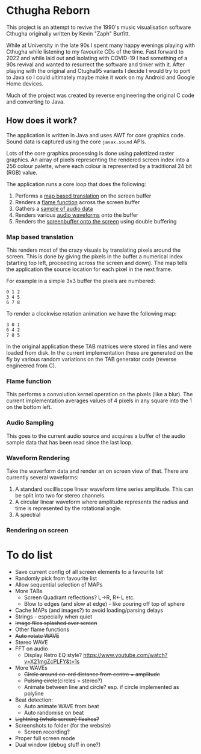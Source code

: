 # Cthugha Reborn

This project is an attempt to revive the 1990's music visualisation software Cthugha
originally written by Kevin "Zaph" Burfitt.

While at University in the late 90s I spent many happy evenings playing with Cthugha while
listening to my favourite CDs of the time. Fast forward to 2022 and while laid out and isolating 
with COVID-19 I had something of a 90s revival and wanted to resurrect the software and tinker with 
it. After playing with the original and Ctugha95 variants I decide I would try to port to
Java so I could ultimately maybe make it work on my Android and Google Home devices.

Much of the project was created by reverse engineering the original C code and converting
to Java.

## How does it work?

The application is written in Java and uses AWT for core graphics code. Sound data is captured
using the core `javax.sound` APIs.

Lots of the core graphics processing is done using palettized raster graphics. An array of pixels 
representing the rendered screen index into a 256 colour palette, where each colour is represented 
by a traditional 24 bit (RGB) value.  

The application runs a core loop that does the following:
  1. Performs a [map based translation](#map-based-translation) on the screen buffer
  2. Renders a [flame function](#flame-function) across the screen buffer
  3. Gathers a [sample of audio data](#audio-sampling)
  4. Renders various [audio waveforms](#waveform-rendering) onto the buffer
  5. Renders the [screenbuffer onto the screen](#rendering-on-screen) using double buffering

### Map based translation

This renders most of the crazy visuals by translating pixels around the screen. This is done by
giving the pixels in the buffer a numerical index (starting top left, proceeding across the screen 
and down). The map tells the application the source location for each pixel in the next frame. 

For example in a simple 3x3 buffer the pixels are numbered:

    0 1 2
    3 4 5
    6 7 8

To render a clockwise rotation animation we have the following map:

    3 0 1
    6 4 2
    7 8 5

In the original application these TAB matrices were stored in files and were loaded from disk. In
the current implementation these are generated on the fly by various random
variations on the TAB generator code (reverse engineered from C).

### Flame function

This performs a convolution kernel operation on the pixels (like a blur). The current implementation
averages values of 4 pixels in any square into the 1 on the bottom left.

### Audio Sampling

This goes to the current audio source and acquires a buffer of the audio sample data that has
been read since the last loop.

### Waveform Rendering

Take the waverform data and render an on screen view of that. There are currently several waveforms:
  1. A standard oscilliscope linear waveform time series amplitude. This can be split into two for
stereo channels.
  2. A circular linear waveform where amplitude represents the radius and time is represented by the
rotational angle.
  3. A spectral

### Rendering on screen

# To do list

* Save current config of all screen elements to a favourite list
* Randomly pick from favourite list
* Allow sequential selection of MAPs
* More TABs
  * Screen Quadrant reflections? L->R, R<-L etc.
  * Blow to edges (and slow at edge) - like pouring off top of sphere
* Cache MAPs (and images?) to avoid loading/parsing delays
* Strings - especially when quiet
* ~~Image files splashed over screen~~
* Other flame functions
* ~~Auto rotate WAVE~~
* Stereo WAVE
* FFT on audio 
  * Display Retro EQ style? https://www.youtube.com/watch?v=X21mgZcPLFY&t=1s
* More WAVEs
  * ~~Circle around co-ord distance from centre = amplitude~~
  * ~~Pulsing circle~~(circles = stereo?)
  * Animate between line and circle? esp. if circle implemented as polyline
* Beat detection:
  * Auto animate WAVE from beat
  * Auto randomise on beat
* ~~Lightning (whole screen) flashes?~~
* Screenshots to folder (for the website)
  * Screen recording?
* Proper full screen mode
* Dual window (debug stuff in one?)
